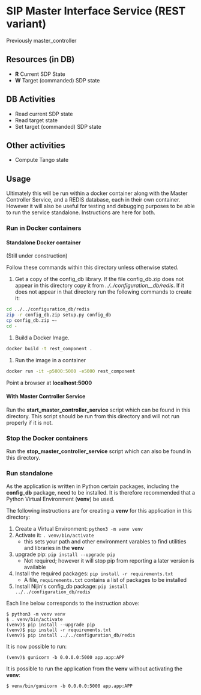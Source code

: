 # SIP Master Interface Service (REST variant)

Previously master\_controller

## Resources (in DB)
* __R__ Current SDP State
* __W__ Target (commanded) SDP state

## DB Activities
* Read current SDP state
* Read target state
* Set target (commanded) SDP state

## Other activities
* Compute Tango state


## Usage
Ultimately this will be run within a docker container along with the
Master Controller Service, and a REDIS database,
each in their own container.
However it will also be useful for testing and debugging purposes to be 
able to run
the service standalone. Instructions are here for both.

### Run in Docker containers

#### Standalone Docker container
(Still under construction)

Follow these commands within this directory unless otherwise stated.
1. Get a copy of the config_db library. 
If the file config_db.zip does
not appear in this directory copy it from _../../configuration__db/redis_.
If it does not appear in that directory run the 
following commands to create it:
```bash
cd ../../configuration_db/redis
zip -r config_db.zip setup.py config_db
cp config_db.zip ~-
cd -
```
1. Build a Docker Image.
```bash
docker build -t rest_component .
```
1. Run the image in a container
```bash
docker run -it -p5000:5000 -e5000 rest_component
```
Point a browser at __localhost:5000__

#### With Master Controller Service
Run the __start_master_controller_service__ script which can be found
in this directory.
This script should be run from this directory and will not run properly
if it is not.

### Stop the Docker containers
Run the __stop_master_controller_service__ script which can also be found
in this directory.

### Run standalone
As the application is written in Python certain packages, including the 
__config_db__ package, need to be installed. 
It is therefore recommended that a Python Virtual Environment (__venv__)
be used.

The following instructions are for creating a __venv__ 
for this application in this directory:

1. Create a Virtual Environment: `python3 -m venv venv`
2. Activate it: `. venv/bin/activate`
   * this sets your path and other environment varables to find 
   utilities and libraries in the __venv__
3. upgrade pip: `pip install --upgrade pip`
   * Not required; however it will stop pip from reporting a later version 
   is available
4. Install the required packages: `pip install -r requirements.txt`
   * A file, `requirements.txt` contains a list of packages to be installed
5. Install Nijin's config_db package: `pip install ../../configuration_db/redis`

Each line below corresponds to the instruction above:
```
$ python3 -m venv venv
$ . venv/bin/activate
(venv)$ pip install --upgrade pip
(venv)$ pip install -r requirements.txt
(venv)$ pip install ../../configuration_db/redis
```
It is now possible to run:
```
(venv)$ gunicorn -b 0.0.0.0:5000 app.app:APP
```
It is possible to run the application from the __venv__ without activating
the __venv__:
```
$ venv/bin/gunicorn -b 0.0.0.0:5000 app.app:APP
```
